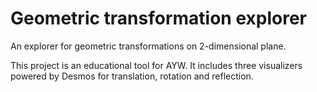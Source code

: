 # Geometric transformation explorer

An explorer for geometric transformations on 2-dimensional plane.

This project is an educational tool for AYW. It includes three visualizers powered by Desmos for translation, rotation and reflection.
